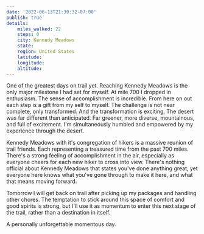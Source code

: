 ```yaml
---
date: '2022-06-13T21:39:32-07:00'
publish: true
details:
    miles_walked: 22
    steps: 0
    city: Kennedy Meadows
    state:
    region: United States
    latitude:
    longitude:
    altitude:
---
```

One of the greatest days on trail yet. Reaching Kennedy Meadows is the only major milestone I had set for myself. At mile 700 I dropped in enthusiasm. The sense of accomplishment is incredible. From here on out each step is a gift from my self to myself. The challenge is not near complete, only transformed. And the transformation is exciting. The desert was far different than anticipated. Far greener, more diverse, mountainous, and full of excitement. I'm simultaneously humbled and empowered by my experience through the desert.

Kennedy Meadows with it's congregation of hikers is a massive reunion of trail friends. Each representing a treasured time from the past 700 miles. There's a strong feeling of accomplishment in the air, especially as everyone cheers for each new hiker to cross into view. There's nothing official about Kennedy Meadows that states you've done anything great, yet everyone here knows what you've gone through to make it here, and what that means moving forward. 

Tomorrow I will get back on trail after picking up my packages and handling other chores. The temptation to stick around this space of comfort and good spirits is strong, but I'll use it as momentum to enter this next stage of the trail, rather than a destination in itself. 

A personally unforgettable momentous day.

